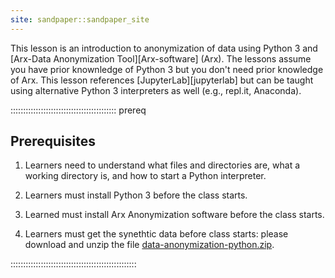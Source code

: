 ```yaml
---
site: sandpaper::sandpaper_site
---
```


This lesson is an introduction to anonymization of data using Python 3 and [Arx-Data Anonymization Tool][Arx-software] (Arx). The lessons assume you have prior knownledge of Python 3 but you don't need prior knowledge of Arx. This lesson references [JupyterLab][jupyterlab] but can be taught using alternative Python 3 interpreters
as well (e.g., repl.it, Anaconda).

::::::::::::::::::::::::::::::::::::::::::  prereq

## Prerequisites

1. Learners need to understand what files and directories are,
  what a working directory is, and how to start a Python interpreter.

2. Learners must install Python 3 before the class starts.

3. Learned must install Arx Anonymization software before the class starts.

3. Learners must get the synethtic data before class starts:
  please download and unzip the file
  [data-anonymization-python.zip](episodes/files/data-anonymization-python.zip).

::::::::::::::::::::::::::::::::::::::::::::::::::


